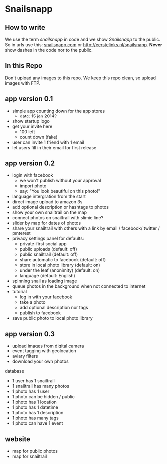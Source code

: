 Snailsnapp
==========

How to write
------------

We use the term _snailsnapp_ in code and we show _Snailsnapp_ to the public. So in urls use this: [snailsnapp.com](http://snailsnapp.com) or http://eerstelinks.nl/snailsnapp. __Never__ show dashes in the code nor to the public.


In this Repo
------------

Don't upload any images to this repo. We keep this repo clean, so upload images with FTP.


app version 0.1
---------------

* simple app counting down for the app stores
	- date: 15 jan 2014?
* show startup logo
* get your invite here
	- 100 left
	- count down (fake)
* user can invite 1 friend with 1 email
* let users fill in their email for first release


app version 0.2
---------------

* login with facebook
	- we won't publish without your approval
	- import photo
	- say: "You look beautiful on this photo!"
* language intergration from the start
* direct image upload to amazon 3s
* add optional description or hashtags to photos
* show your own snailtrail on the map
* connect photos on snailtrail with slimie line?
* slider by map for dates of photos
* share your snailtrail with others with a link by email / facebook/ twitter / pinterest
* privacy settings panel for defaults:
	- private-first social app
	- public uploads (default: off)
	- public snailtrail (default: off)
	- share automatic to facebook (default: off)
	- store in local photo library (default: on)
	- under the leaf (anonimity) (default: on)
	- language (default: English)
* spinning snail as loading image
* queue photos in the background when not connected to internet
* tutorial
	- log in with your facebook
	- take a photo
	- add optional description nor tags
	- publish to facebook
* save public photo to local photo library


app version 0.3
---------------

* upload images from digital camera
* event tagging with geolocation
* aviary filters
* download your own photos


database

* 1 user has 1 snailtrail
* 1 snailtrail has many photos
* 1 photo has 1 user
* 1 photo can be hidden / public
* 1 photo has 1 location
* 1 photo has 1 datetime
* 1 photo has 1 description
* 1 photo has many tags
* 1 photo can have 1 event


website
-------

* map for public photos
* map for snailtrail